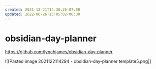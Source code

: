 ```yaml
---
created: 2021-12-21T14:30:30-07:00
updated: 2022-06-26T13:05:02-06:00
---
```

# obsidian-day-planner
https://github.com/lynchjames/obsidian-day-planner

![[Pasted image 2021122114294 - obsidian-day-planner template5.png]]